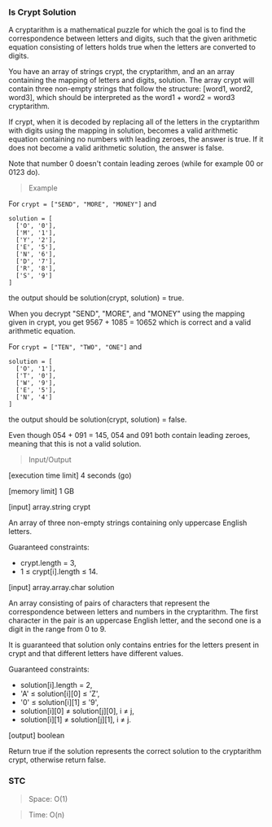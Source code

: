 ### Is Crypt Solution

A cryptarithm is a mathematical puzzle for which the goal is to find the correspondence between letters and digits, such that the given arithmetic equation consisting of letters holds true when the letters are converted to digits.

You have an array of strings crypt, the cryptarithm, and an an array containing the mapping of letters and digits, solution. The array crypt will contain three non-empty strings that follow the structure: [word1, word2, word3], which should be interpreted as the word1 + word2 = word3 cryptarithm.

If crypt, when it is decoded by replacing all of the letters in the cryptarithm with digits using the mapping in solution, becomes a valid arithmetic equation containing no numbers with leading zeroes, the answer is true. If it does not become a valid arithmetic solution, the answer is false.

Note that number 0 doesn't contain leading zeroes (while for example 00 or 0123 do).

> Example

For `crypt = ["SEND", "MORE", "MONEY"]` and

```
solution = [
  ['O', '0'],
  ['M', '1'],
  ['Y', '2'],
  ['E', '5'],
  ['N', '6'],
  ['D', '7'],
  ['R', '8'],
  ['S', '9']
]
```

the output should be solution(crypt, solution) = true.

When you decrypt "SEND", "MORE", and "MONEY" using the mapping given in crypt, you get 9567 + 1085 = 10652 which is correct and a valid arithmetic equation.

For `crypt = ["TEN", "TWO", "ONE"]` and

```
solution = [
  ['O', '1'],
  ['T', '0'],
  ['W', '9'],
  ['E', '5'],
  ['N', '4']
]
```

the output should be solution(crypt, solution) = false.

Even though 054 + 091 = 145, 054 and 091 both contain leading zeroes, meaning that this is not a valid solution.

> Input/Output

[execution time limit] 4 seconds (go)

[memory limit] 1 GB

[input] array.string crypt

An array of three non-empty strings containing only uppercase English letters.

Guaranteed constraints:

- crypt.length = 3,
- 1 ≤ crypt[i].length ≤ 14.

[input] array.array.char solution

An array consisting of pairs of characters that represent the correspondence between letters and numbers in the cryptarithm. The first character in the pair is an uppercase English letter, and the second one is a digit in the range from 0 to 9.

It is guaranteed that solution only contains entries for the letters present in crypt and that different letters have different values.

Guaranteed constraints:

- solution[i].length = 2,
- 'A' ≤ solution[i][0] ≤ 'Z',
- '0' ≤ solution[i][1] ≤ '9',
- solution[i][0] ≠ solution[j][0], i ≠ j,
- solution[i][1] ≠ solution[j][1], i ≠ j.

[output] boolean

Return true if the solution represents the correct solution to the cryptarithm crypt, otherwise return false.

### STC

> Space: O(1)

> Time: O(n)
